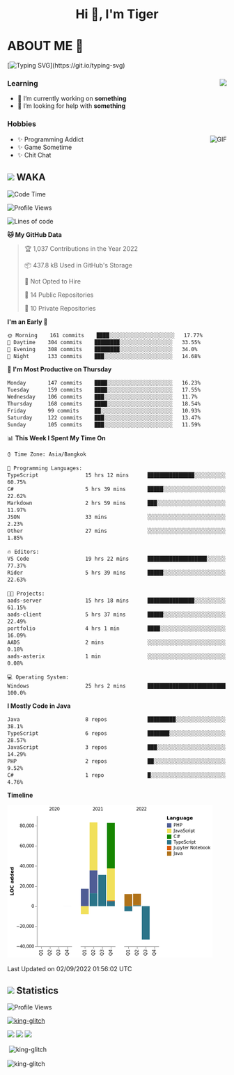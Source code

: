 <h1 align="center">Hi 👋, I'm Tiger</h1>




# ABOUT ME 💬

[![Typing SVG](https://readme-typing-svg.herokuapp.com?color=22F771&vCenter=true&lines=A+perssionate+developer+from+nowhere.)](https://git.io/typing-svg)

<div>
 <img align="right" src="https://spotify-github-profile.vercel.app/api/view?uid=12129734423&cover_image=false&theme=default&bar_color=22d016&bar_color_cover=true" />
 <h3>Learning</h3>
 
 <ul>
  <li>🔭 I’m currently working on <b>something</b></li>
  <li>🤝 I’m looking for help with <b>something</b></li>
 </ul>
 
</div>
<div>
 <h3>Hobbies</h3>
 <img align="right" height="475px"  alt="GIF" src="https://i.pinimg.com/originals/1f/b7/db/1fb7dbee557e5ed509f7517da8a84d58.gif" />
 <ul>
  <li>✨ Programming Addict</li>
  <li>✨ Game Sometime</li>
  <li>✨ Chit Chat</li>
 </ul>
 
</div>



## <img height="40" src="https://raw.githubusercontent.com/innng/innng/master/assets/kyubey.gif"/> WAKA

<!--START_SECTION:waka-->
![Code Time](http://img.shields.io/badge/Code%20Time-1%2C010%20hrs%202%20mins-blue)

![Profile Views](http://img.shields.io/badge/Profile%20Views-2-blue)

![Lines of code](https://img.shields.io/badge/From%20Hello%20World%20I%27ve%20Written-193%20Thousand%20lines%20of%20code-blue)

**🐱 My GitHub Data** 

> 🏆 1,037 Contributions in the Year 2022
 > 
> 📦 437.8 kB Used in GitHub's Storage 
 > 
> 🚫 Not Opted to Hire
 > 
> 📜 14 Public Repositories 
 > 
> 🔑 10 Private Repositories  
 > 
**I'm an Early 🐤** 

```text
🌞 Morning    161 commits    ████░░░░░░░░░░░░░░░░░░░░░   17.77% 
🌆 Daytime    304 commits    ████████░░░░░░░░░░░░░░░░░   33.55% 
🌃 Evening    308 commits    ████████░░░░░░░░░░░░░░░░░   34.0% 
🌙 Night      133 commits    ███░░░░░░░░░░░░░░░░░░░░░░   14.68%

```
📅 **I'm Most Productive on Thursday** 

```text
Monday       147 commits    ████░░░░░░░░░░░░░░░░░░░░░   16.23% 
Tuesday      159 commits    ████░░░░░░░░░░░░░░░░░░░░░   17.55% 
Wednesday    106 commits    ███░░░░░░░░░░░░░░░░░░░░░░   11.7% 
Thursday     168 commits    ████░░░░░░░░░░░░░░░░░░░░░   18.54% 
Friday       99 commits     ██░░░░░░░░░░░░░░░░░░░░░░░   10.93% 
Saturday     122 commits    ███░░░░░░░░░░░░░░░░░░░░░░   13.47% 
Sunday       105 commits    ███░░░░░░░░░░░░░░░░░░░░░░   11.59%

```


📊 **This Week I Spent My Time On** 

```text
⌚︎ Time Zone: Asia/Bangkok

💬 Programming Languages: 
TypeScript               15 hrs 12 mins      ███████████████░░░░░░░░░░   60.75% 
C#                       5 hrs 39 mins       █████░░░░░░░░░░░░░░░░░░░░   22.62% 
Markdown                 2 hrs 59 mins       ███░░░░░░░░░░░░░░░░░░░░░░   11.97% 
JSON                     33 mins             ░░░░░░░░░░░░░░░░░░░░░░░░░   2.23% 
Other                    27 mins             ░░░░░░░░░░░░░░░░░░░░░░░░░   1.85%

🔥 Editors: 
VS Code                  19 hrs 22 mins      ███████████████████░░░░░░   77.37% 
Rider                    5 hrs 39 mins       █████░░░░░░░░░░░░░░░░░░░░   22.63%

🐱‍💻 Projects: 
aads-server              15 hrs 18 mins      ███████████████░░░░░░░░░░   61.15% 
aads-client              5 hrs 37 mins       █████░░░░░░░░░░░░░░░░░░░░   22.49% 
portfolio                4 hrs 1 min         ████░░░░░░░░░░░░░░░░░░░░░   16.09% 
AADS                     2 mins              ░░░░░░░░░░░░░░░░░░░░░░░░░   0.18% 
aads-asterix             1 min               ░░░░░░░░░░░░░░░░░░░░░░░░░   0.08%

💻 Operating System: 
Windows                  25 hrs 2 mins       █████████████████████████   100.0%

```

**I Mostly Code in Java** 

```text
Java                     8 repos             █████████░░░░░░░░░░░░░░░░   38.1% 
TypeScript               6 repos             ███████░░░░░░░░░░░░░░░░░░   28.57% 
JavaScript               3 repos             ███░░░░░░░░░░░░░░░░░░░░░░   14.29% 
PHP                      2 repos             ██░░░░░░░░░░░░░░░░░░░░░░░   9.52% 
C#                       1 repo              █░░░░░░░░░░░░░░░░░░░░░░░░   4.76%

```


**Timeline**

![Chart not found](https://raw.githubusercontent.com/king-glitch/king-glitch/main/charts/bar_graph.png) 


 Last Updated on 02/09/2022 01:56:02 UTC
<!--END_SECTION:waka-->
## <img height="40" src="https://raw.githubusercontent.com/innng/innng/master/assets/kyubey.gif"/> Statistics
![Profile Views](https://komarev.com/ghpvc/?username=king-glitch)  

<p align="left"> 
 <a href="https://github.com/ryo-ma/github-profile-trophy">
  <img src="https://github-profile-trophy.vercel.app/?username=king-glitch&theme=dracula" alt="king-glitch" />
 </a> </p>

![](https://github-profile-summary-cards.vercel.app/api/cards/profile-details?username=king-glitch&theme=dracula)
![](https://github-profile-summary-cards.vercel.app/api/cards/stats?username=king-glitch&theme=dracula) 
![](https://github-profile-summary-cards.vercel.app/api/cards/productive-time?username=king-glitch&theme=dracula)


<p>&nbsp;<img align="center" src="https://github-readme-stats.vercel.app/api?username=king-glitch&theme=dracula" alt="king-glitch" /></p>

<p><img align="center" src="https://github-readme-streak-stats.herokuapp.com/?user=king-glitch&theme=dracula" alt="king-glitch" /></p>
